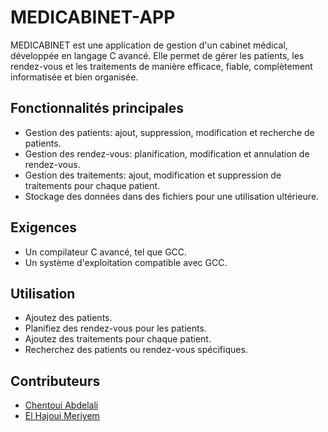 # MEDICABINET-APP

MEDICABINET est une application de gestion d'un cabinet médical, développée en langage C avancé. Elle permet de gérer les patients, les rendez-vous et les traitements de manière efficace, fiable, complètement informatisée et bien organisée.

## Fonctionnalités principales

- Gestion des patients: ajout, suppression, modification et recherche de patients.
- Gestion des rendez-vous: planification, modification et annulation de rendez-vous.
- Gestion des traitements: ajout, modification et suppression de traitements pour chaque patient.
- Stockage des données dans des fichiers pour une utilisation ultérieure.

## Exigences
- Un compilateur C avancé, tel que GCC.
- Un système d'exploitation compatible avec GCC.

## Utilisation
- Ajoutez des patients.
- Planifiez des rendez-vous pour les patients.
- Ajoutez des traitements pour chaque patient.
- Recherchez des patients ou rendez-vous spécifiques.

## Contributeurs

- [Chentoui Abdelali](https://github.com/AbdelaliChe)
- [El Hajoui Meriyem](https://github.com/Meriyemelhajoui)
